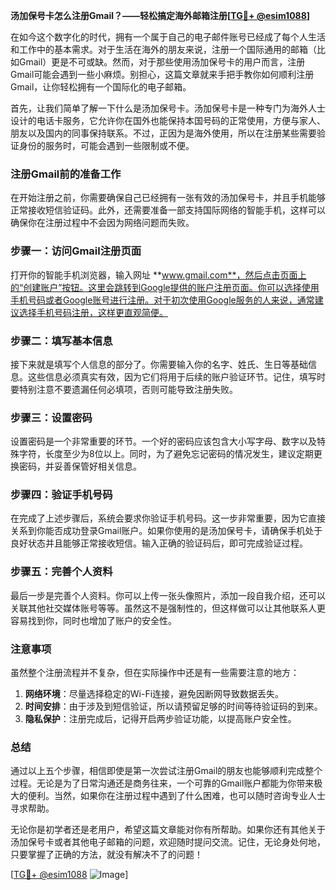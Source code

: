 **汤加保号卡怎么注册Gmail？——轻松搞定海外邮箱注册[[TG💪+ @esim1088](https://t.me/s/esim1088)]**

在如今这个数字化的时代，拥有一个属于自己的电子邮件账号已经成了每个人生活和工作中的基本需求。对于生活在海外的朋友来说，注册一个国际通用的邮箱（比如Gmail）更是不可或缺。然而，对于那些使用汤加保号卡的用户而言，注册Gmail可能会遇到一些小麻烦。别担心，这篇文章就来手把手教你如何顺利注册Gmail，让你轻松拥有一个国际化的电子邮箱。

首先，让我们简单了解一下什么是汤加保号卡。汤加保号卡是一种专门为海外人士设计的电话卡服务，它允许你在国外也能保持本国号码的正常使用，方便与家人、朋友以及国内的同事保持联系。不过，正因为是海外使用，所以在注册某些需要验证身份的服务时，可能会遇到一些限制或不便。

### 注册Gmail前的准备工作

在开始注册之前，你需要确保自己已经拥有一张有效的汤加保号卡，并且手机能够正常接收短信验证码。此外，还需要准备一部支持国际网络的智能手机，这样可以确保你在注册过程中不会因为网络问题而失败。

### 步骤一：访问Gmail注册页面

打开你的智能手机浏览器，输入网址 **www.gmail.com**，然后点击页面上的“创建账户”按钮。这里会跳转到Google提供的账户注册页面。你可以选择使用手机号码或者Google账号进行注册。对于初次使用Google服务的人来说，通常建议选择手机号码注册，这样更直观简便。

### 步骤二：填写基本信息

接下来就是填写个人信息的部分了。你需要输入你的名字、姓氏、生日等基础信息。这些信息必须真实有效，因为它们将用于后续的账户验证环节。记住，填写时要特别注意不要遗漏任何必填项，否则可能导致注册失败。

### 步骤三：设置密码

设置密码是一个非常重要的环节。一个好的密码应该包含大小写字母、数字以及特殊字符，长度至少为8位以上。同时，为了避免忘记密码的情况发生，建议定期更换密码，并妥善保管好相关信息。

### 步骤四：验证手机号码

在完成了上述步骤后，系统会要求你验证手机号码。这一步非常重要，因为它直接关系到你能否成功登录Gmail账户。如果你使用的是汤加保号卡，请确保手机处于良好状态并且能够正常接收短信。输入正确的验证码后，即可完成验证过程。

### 步骤五：完善个人资料

最后一步是完善个人资料。你可以上传一张头像照片，添加一段自我介绍，还可以关联其他社交媒体账号等等。虽然这不是强制性的，但这样做可以让其他联系人更容易找到你，同时也增加了账户的安全性。

### 注意事项

虽然整个注册流程并不复杂，但在实际操作中还是有一些需要注意的地方：

1. **网络环境**：尽量选择稳定的Wi-Fi连接，避免因断网导致数据丢失。
2. **时间安排**：由于涉及到短信验证，所以请预留足够的时间等待验证码的到来。
3. **隐私保护**：注册完成后，记得开启两步验证功能，以提高账户安全性。

### 总结

通过以上五个步骤，相信即使是第一次尝试注册Gmail的朋友也能够顺利完成整个过程。无论是为了日常沟通还是商务往来，一个可靠的Gmail账户都能为你带来极大的便利。当然，如果你在注册过程中遇到了什么困难，也可以随时咨询专业人士寻求帮助。

无论你是初学者还是老用户，希望这篇文章能对你有所帮助。如果你还有其他关于汤加保号卡或者其他电子邮箱的问题，欢迎随时提问交流。记住，无论身处何地，只要掌握了正确的方法，就没有解决不了的问题！

[[TG💪+ @esim1088](https://t.me/s/esim1088) ![Image](https://i.postimg.cc/4NQfJmqS/Snipaste-2025-05-13-00-14-12.png)]